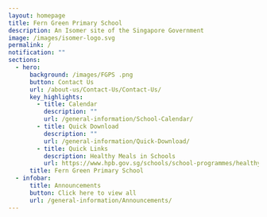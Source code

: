 ```yaml
---
layout: homepage
title: Fern Green Primary School
description: An Isomer site of the Singapore Government
image: /images/isomer-logo.svg
permalink: /
notification: ""
sections:
  - hero:
      background: /images/FGPS .png
      button: Contact Us
      url: /about-us/Contact-Us/Contact-Us/
      key_highlights:
        - title: Calendar
          description: ""
          url: /general-information/School-Calendar/
        - title: Quick Download
          description: ""
          url: /general-information/Quick-Download/
        - title: Quick Links
          description: Healthy Meals in Schools
          url: https://www.hpb.gov.sg/schools/school-programmes/healthy-meals-in-schools-programme
      title: Fern Green Primary School
  - infobar:
      title: Announcements
      button: Click here to view all
      url: /general-information/Announcements/
---
```

